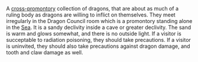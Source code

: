 A [cross-promontory](Cosmology) collection of dragons, that are about as much of a ruling body as dragons are willing to inflict on themselves.  They meet irregularly in the Dragon Council room which is a promontory standing alone in the [Sea](SeaOfChance).  It is a sandy declivity inside a cave or greater declivity.  The sand is warm and glows somewhat, and there is no outside light. If a visitor is succeptable to radiation poisoning, they should take precautions.  If a visitor is uninvited, they should also take precautions against dragon damage, and tooth and claw damage as well.
